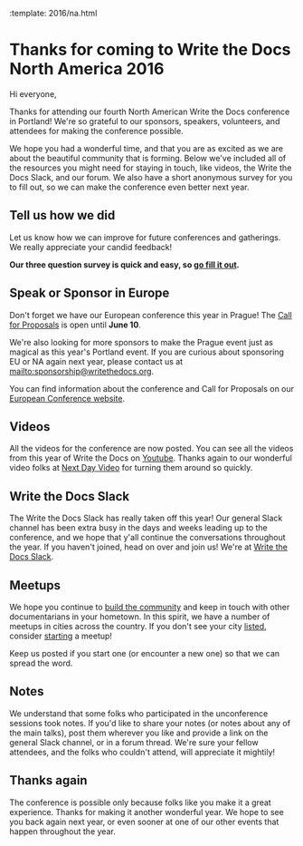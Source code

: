 :template: 2016/na.html

Thanks for coming to Write the Docs North America 2016
======================================================

Hi everyone,

Thanks for attending our fourth North American Write the Docs conference in Portland! We're so grateful to our sponsors, speakers, volunteers, and attendees for making the conference possible. 

We hope you had a wonderful time, and that you are as excited as we are about the beautiful community that is forming. Below we've included all of the resources you might need for staying in touch, like videos, the Write the Docs Slack, and our forum. We also have a short anonymous survey for you to fill out, so we can make the conference even better next year.

## Tell us how we did

Let us know how we can improve for future conferences and gatherings. We really appreciate your candid feedback!

**Our three question survey is quick and easy, so [go fill it out](https://docs.google.com/forms/d/1EId9qofs5N5ivE4PWi9awlco3r6yn1gikSJwBc6F8OU/viewform).**

## Speak or Sponsor in Europe

Don't forget we have our European conference this year in Prague! The [Call for Proposals](https://www.writethedocs.org/conf/eu/2016/cfp/) is open until **June 10**.

We're also looking for more sponsors to make the Prague event just as magical as this year's Portland event. If you are curious about sponsoring EU or NA again next year,
please contact us at <mailto:sponsorship@writethedocs.org>.

You can find information about the conference and Call for Proposals on our [European Conference website](https://www.writethedocs.org/conf/eu/2016/).

## Videos

All the videos for the conference are now posted. You can see all the videos from this year of Write the Docs on [Youtube](https://www.youtube.com/playlist?list=PLmV2D6sIiX3U03qc-FPXgLFGFkccCEtfv). Thanks again to our wonderful video folks at [Next Day Video](http://nextdayvideo.com/) for turning them around so quickly.

## Write the Docs Slack

The Write the Docs Slack has really taken off this year! Our general Slack channel has been extra busy in the days and weeks leading up to the conference, and we hope that y'all continue the conversations throughout the year. If you haven't joined, head on over and join us! We're at [Write the Docs Slack](http://slack.writethedocs.com/).

## Meetups

We hope you continue to [build the community](https://www.writethedocs.org/meetups/) and keep in touch with other documentarians in your hometown. In this spirit, we have a number of meetups in cities across the country. If you don't see your city [listed](https://www.writethedocs.org/meetups/), consider [starting](https://www.writethedocs.org/meetups/starting/) a meetup! 

Keep us posted if you start one (or encounter a new one) so that we can spread the word.

## Notes

We understand that some folks who participated in the unconference sessions took notes. If you'd like to share your notes (or notes about any of the main talks), post them wherever you like and provide a link on the general Slack channel, or in a forum thread. We're sure your fellow attendees, and the folks who couldn't attend, will appreciate it mightily!

## Thanks again

The conference is possible only because folks like you make it a great experience.
Thanks for making it another wonderful year.
We hope to see you back again next year,
or even sooner at one of our other events that happen throughout the year.

